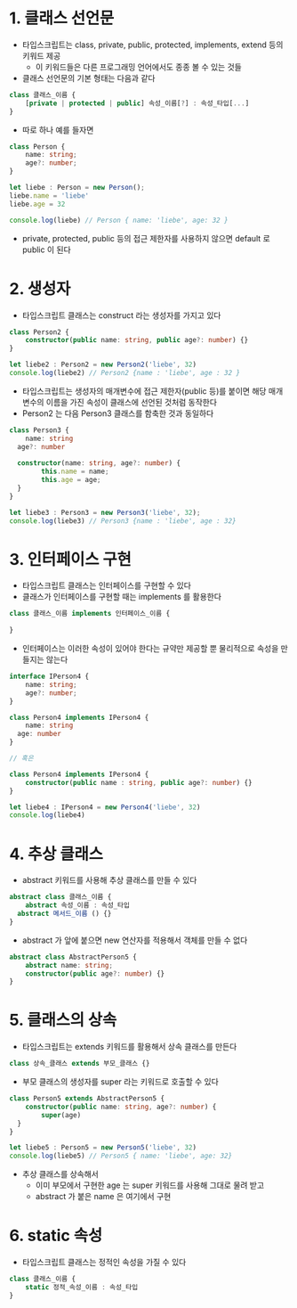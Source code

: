 # 1. 클래스 선언문
- 타입스크립트는 class, private, public, protected, implements, extend 등의 키워드 제공
  - 이 키워드들은 다른 프로그래밍 언어에서도 종종 볼 수 있는 것들
- 클래스 선언문의 기본 형태는 다음과 같다
```typescript
class 클래스_이름 {
	[private | protected | public] 속성_이름[?] : 속성_타입[...]
}
```
- 따로 하나 예를 들자면
```typescript
class Person {
	name: string;
	age?: number;
}

let liebe : Person = new Person();
liebe.name = 'liebe'
liebe.age = 32

console.log(liebe) // Person { name: 'liebe', age: 32 }
```
- private, protected, public 등의 접근 제한자를 사용하지 않으면 default 로 public 이 된다

# 2. 생성자
- 타입스크립트 클래스는 construct 라는 생성자를 가지고 있다

```typescript
class Person2 {
	constructor(public name: string, public age?: number) {}
}

let liebe2 : Person2 = new Person2('liebe', 32)
console.log(liebe2) // Person2 {name : 'liebe', age : 32 }
```
- 타입스크립트는 생성자의 매개변수에 접근 제한자(public 등)를 붙이면 해당 매개변수의 이름을 가진 속성이 클래스에 선언된 것처럼 동작한다
- Person2 는 다음 Person3 클래스를 함축한 것과 동일하다
```typescript
class Person3 {
	name: string
  age?: number
  
  constructor(name: string, age?: number) {
		this.name = name;
		this.age = age;
  }
}

let liebe3 : Person3 = new Person3('liebe', 32);
console.log(liebe3) // Person3 {name : 'liebe', age : 32}
```

# 3. 인터페이스 구현
- 타입스크립트 클래스는 인터페이스를 구현할 수 있다
- 클래스가 인터페이스를 구현할 때는 implements 를 활용한다

```typescript
class 클래스_이름 implements 인터페이스_이름 {
	
}
```
- 인터페이스는 이러한 속성이 있어야 한다는 규약만 제공할 뿐 물리적으로 속성을 만들지는 않는다

```typescript
interface IPerson4 {
	name: string;
	age?: number;
}

class Person4 implements IPerson4 {
	name: string
  age: number
}

// 혹은

class Person4 implements IPerson4 {
	constructor(public name : string, public age?: number) {}
}

let liebe4 : IPerson4 = new Person4('liebe', 32)
console.log(liebe4)
```

# 4. 추상 클래스
- abstract 키워드를 사용해 추상 클래스를 만들 수 있다
```typescript
abstract class 클래스_이름 {
	abstract 속성_이름 : 속성_타입
  abstract 메서드_이름 () {}
}
```

- abstract 가 앞에 붙으면 new 연산자를 적용해서 객체를 만들 수 없다

```typescript
abstract class AbstractPerson5 {
	abstract name: string;
	constructor(public age?: number) {}
}
```
# 5. 클래스의 상속
- 타입스크립트는 extends 키워드를 활용해서 상속 클래스를 만든다
```typescript
class 상속_클래스 extends 부모_클래스 {}
```
- 부모 클래스의 생성자를 super 라는 키워드로 호출할 수 있다
```typescript
class Person5 extends AbstractPerson5 {
	constructor(public name: string, age?: number) {
		super(age)
  }
}

let liebe5 : Person5 = new Person5('liebe', 32)
console.log(liebe5) // Person5 { name: 'liebe', age: 32}
```
- 추상 클래스를 상속해서 
  - 이미 부모에서 구현한 age 는 super 키워드를 사용해 그대로 물려 받고
  - abstract 가 붙은 name 은 여기에서 구현

# 6. static 속성
- 타입스크립트 클래스는 정적인 속성을 가질 수 있다
```typescript
class 클래스_이름 {
	static 정적_속성_이름 : 속성_타입
}
```